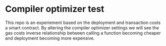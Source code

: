 # Compiler optimizer test


This repo is an experiement based on the deployment and transaction costs a smart contract. By altering the compiler optimizer settings we will see the gas costs inverse relationship between calling a function becoming cheaper and deployment becoming more expensive. 
